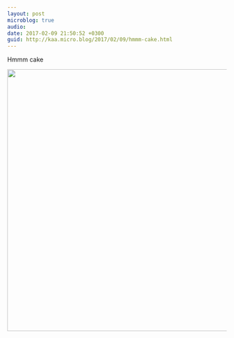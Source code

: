 ```yaml
---
layout: post
microblog: true
audio: 
date: 2017-02-09 21:50:52 +0300
guid: http://kaa.micro.blog/2017/02/09/hmmm-cake.html
---
```

Hmmm cake

<img src="http://www.kaa.bz/uploads/2018/b4b5cc15ee.jpg" width="600" height="600" />
